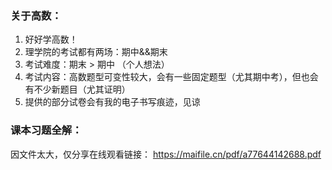 ### 关于高数：
  1. 好好学高数！
  2. 理学院的考试都有两场：期中&&期末
  3. 考试难度：期末 > 期中 （个人想法）
  4. 考试内容：高数题型可变性较大，会有一些固定题型（尤其期中考），但也会有不少新题目（尤其证明）
  5. 提供的部分试卷会有我的电子书写痕迹，见谅

### 课本习题全解：
  因文件太大，仅分享在线观看链接：
  https://maifile.cn/pdf/a77644142688.pdf
